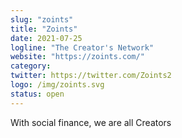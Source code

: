 ```yaml
---
slug: "zoints"
title: "Zoints"
date: 2021-07-25
logline: "The Creator's Network"
website: "https://zoints.com/"
category: 
twitter: https://twitter.com/Zoints2
logo: /img/zoints.svg
status: open
---
```


With social finance, we are all Creators